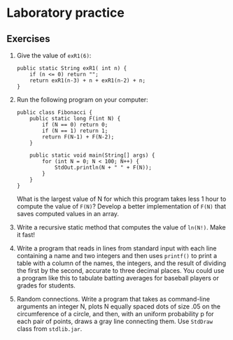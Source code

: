 # Laboratory practice

## Exercises

1. Give the value of `exR1(6)`:

	```
	public static String exR1( int n) {
		if (n <= 0) return "";
		return exR1(n-3) + n + exR1(n-2) + n;
	}
	```

2. Run the following program on your computer:

	```
	public class Fibonacci {
		public static long F(int N) {
			if (N == 0) return 0;
			if (N == 1) return 1;
			return F(N-1) + F(N-2);
		}
		
		public static void main(String[] args) {
			for (int N = 0; N < 100; N++) {
				StdOut.println(N + " " + F(N));
			}
		}
	}
	```
	
	What is the largest value of N for which this program takes less 1 hour to compute the value of `F(N)`? Develop a better implementation of `F(N)` that saves computed values in an array.
	
3. Write a recursive static method that computes the value of `ln(N!)`. Make it fast!
4. Write a program that reads in lines from standard input with each line containing a name and two integers and then uses `printf()` to print a table with a column of the names, the integers, and the result of dividing the first by the second, accurate to three decimal places. You could use a program like this to tabulate batting averages for baseball players or grades for students.
5. Random connections. Write a program that takes as command-line arguments an integer N, plots N equally spaced dots of size .05 on the circumference of a circle, and then, with an uniform probability p for each pair of points, draws a gray line connecting them. Use `StdDraw` class from `stdlib.jar`.
	

